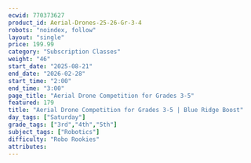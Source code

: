 ```yaml
---
ecwid: 770373627
product_id: Aerial-Drones-25-26-Gr-3-4
robots: "noindex, follow"
layout: "single"
price: 199.99
category: "Subscription Classes"
weight: "46"
start_date: "2025-08-21"
end_date: "2026-02-28"
start_time: "2:00"
end_time: "3:00"
page_title: "Aerial Drone Competition for Grades 3-5"
featured: 179
title: "Aerial Drone Competition for Grades 3-5 | Blue Ridge Boost"
day_tags: ["Saturday"]
grade_tags: ["3rd","4th","5th"]
subject_tags: ["Robotics"]
difficulty: "Robo Rookies"
attributes:
---
```

